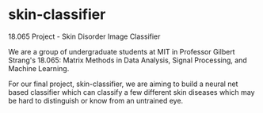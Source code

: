 # skin-classifier
18.065 Project - Skin Disorder Image Classifier

We are a group of undergraduate students at MIT in Professor Gilbert Strang's 
18.065: Matrix Methods in Data Analysis, Signal Processing, and Machine Learning.

For our final project, skin-classifier, we are aiming to build a neural net
based classifier which can classify a few different skin diseases which
may be hard to distinguish or know from an untrained eye.
